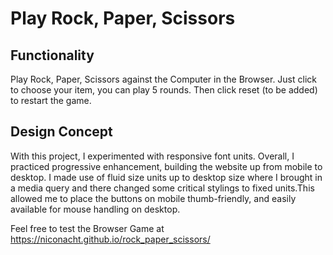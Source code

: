 # Play Rock, Paper, Scissors

## Functionality

Play Rock, Paper, Scissors against the Computer in the Browser. Just click to choose your item, you can play 5 rounds. 
Then click reset (to be added) to restart the game. 

## Design Concept
With this project, I experimented with responsive font units. Overall, I practiced progressive enhancement, building the website up from mobile to desktop. I made use of fluid size units up to desktop size where I brought in a media query and there changed some critical stylings to fixed units.This allowed me to place the buttons on mobile thumb-friendly, and easily available for mouse handling on desktop.



Feel free to test the Browser Game at https://niconacht.github.io/rock_paper_scissors/
